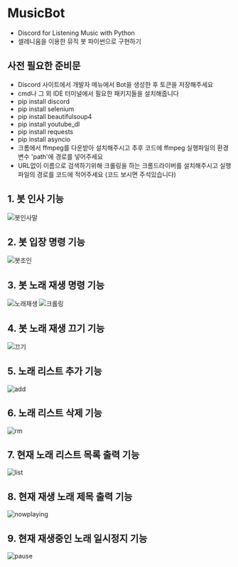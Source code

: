 # MusicBot
- Discord for Listening Music with Python
- 셀레니움을 이용한 뮤직 봇  파이썬으로 구현하기

## 사전 필요한 준비문
- Discord 사이트에서 개발자 메뉴에서 Bot을 생성한 후 토큰을 저장해주세요
- cmd나 그 외 IDE 터미널에서 필요한 패키지들을 설치해줍니다
- pip install discord
- pip install selenium
- pip install beautifulsoup4
- pip install youtube_dl
- pip install requests
- pip install asyncio
- 크롬에서 ffmpeg를 다운받아 설치해주시고 추후 코드에 ffmpeg 실행파일의 환경 변수 'path'에 경로를  넣어주세요 
- URL없이 이름으로 검색하기위해 크롤링을 하는 크롬드라이버를 설치해주시고 실행파일의 경로를 코드에 적어주세요 (코드 보시면 주석있습니다)

## 1. 봇 인사 기능
![봇인사말](https://user-images.githubusercontent.com/49589578/118580813-7db21900-b7cb-11eb-8983-51c72c64af55.JPG)

## 2. 봇 입장 명령 기능
![봇조인](https://user-images.githubusercontent.com/49589578/118580814-7ee34600-b7cb-11eb-8ce4-7b12db5af077.JPG)

## 3. 봇 노래 재생 명령 기능
![노래재생](https://user-images.githubusercontent.com/49589578/118580815-7ee34600-b7cb-11eb-9ffa-6ebeaca28980.JPG)
![크롤링](https://user-images.githubusercontent.com/49589578/118581523-bef6f880-b7cc-11eb-8d16-8421e467c088.JPG)

## 4. 봇 노래 재생 끄기 기능
![끄기](https://user-images.githubusercontent.com/49589578/118585371-b81fb400-b7d3-11eb-8279-ad7136ff6de7.JPG)

## 5. 노래 리스트 추가 기능
![add](https://user-images.githubusercontent.com/49589578/118585364-b655f080-b7d3-11eb-814b-3e20edbece94.JPG)

## 6. 노래 리스트 삭제 기능
![rm](https://user-images.githubusercontent.com/49589578/118585367-b6ee8700-b7d3-11eb-9a4a-d28ad4f522ad.JPG)

## 7. 현재 노래 리스트 목록 출력 기능
![list](https://user-images.githubusercontent.com/49589578/118585366-b655f080-b7d3-11eb-91bc-4445ad233927.JPG)

## 8. 현재 재생 노래 제목 출력 기능
![nowplaying](https://user-images.githubusercontent.com/49589578/118585369-b7871d80-b7d3-11eb-9cdb-988c810a7991.JPG)

## 9. 현재 재생중인 노래 일시정지 기능
![pause](https://user-images.githubusercontent.com/49589578/118585361-b5bd5a00-b7d3-11eb-94dd-15b506064c78.JPG)
